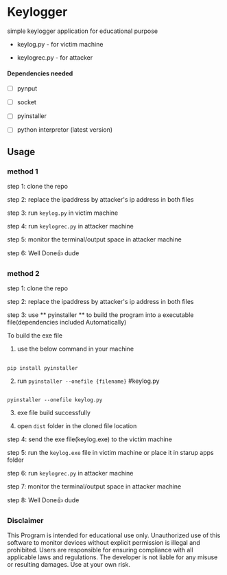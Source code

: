
# Keylogger

simple keylogger application for educational purpose

+ keylog.py    -  for victim machine

+ keylogrec.py -  for attacker

#### Dependencies needed

- [ ] pynput

- [ ] socket

- [ ] pyinstaller

- [ ] python interpretor (latest version)

## Usage
### method 1

step 1: clone the repo 

step 2: replace the ipaddress by attacker's ip address in both files

step 3: run `keylog.py` in victim machine

step 4: run `keylogrec.py` in attacker machine

step 5: monitor the terminal/output space in attacker machine

step 6: Well Done👍 dude


### method 2

step 1: clone the repo 

step 2: replace the ipaddress by attacker's ip address in both files

step 3: use ** pyinstaller ** to build the program into a executable file(dependencies included Automatically)

To build the exe file

1. use the below command in your machine
##
    pip install pyinstaller


2. run `pyinstaller --onefile {filename}`  #keylog.py
##
    pyinstaller --onefile keylog.py

3. exe file build successfully

4. open `dist` folder in the cloned file location



step 4: send the exe file(keylog.exe) to the victim machine

step 5: run the `keylog.exe` file in victim machine or place it in starup apps folder 

step 6: run `keylogrec.py` in attacker machine

step 7: monitor the terminal/output space in attacker machine

step 8: Well Done👍 dude


### Disclaimer

This Program is intended for educational use only. Unauthorized use of this software to monitor devices without explicit permission is illegal and prohibited. Users are responsible for ensuring compliance with all applicable laws and regulations. The developer is not liable for any misuse or resulting damages. Use at your own risk.
